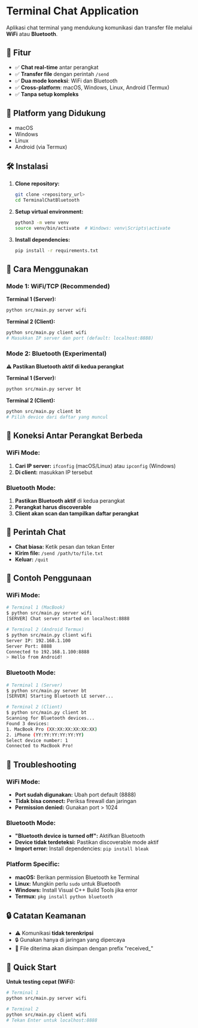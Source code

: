 # Terminal Chat Application

Aplikasi chat terminal yang mendukung komunikasi dan transfer file melalui **WiFi** atau **Bluetooth**.

## 🚀 Fitur
- ✅ **Chat real-time** antar perangkat
- ✅ **Transfer file** dengan perintah `/send`
- ✅ **Dua mode koneksi**: WiFi dan Bluetooth
- ✅ **Cross-platform**: macOS, Windows, Linux, Android (Termux)
- ✅ **Tanpa setup kompleks**

## 📱 Platform yang Didukung
- macOS
- Windows  
- Linux
- Android (via Termux)

## 🛠 Instalasi

1. **Clone repository:**
   ```bash
   git clone <repository_url>
   cd TerminalChatBluetooth
   ```

2. **Setup virtual environment:**
   ```bash
   python3 -m venv venv
   source venv/bin/activate  # Windows: venv\Scripts\activate
   ```

3. **Install dependencies:**
   ```bash
   pip install -r requirements.txt
   ```

## 🎯 Cara Menggunakan

### Mode 1: WiFi/TCP (Recommended)

**Terminal 1 (Server):**
```bash
python src/main.py server wifi
```

**Terminal 2 (Client):**
```bash
python src/main.py client wifi
# Masukkan IP server dan port (default: localhost:8888)
```

### Mode 2: Bluetooth (Experimental)

**⚠️ Pastikan Bluetooth aktif di kedua perangkat**

**Terminal 1 (Server):**
```bash
python src/main.py server bt
```

**Terminal 2 (Client):**
```bash
python src/main.py client bt
# Pilih device dari daftar yang muncul
```

## 📡 Koneksi Antar Perangkat Berbeda

### WiFi Mode:
1. **Cari IP server:** `ifconfig` (macOS/Linux) atau `ipconfig` (Windows)
2. **Di client:** masukkan IP tersebut

### Bluetooth Mode:
1. **Pastikan Bluetooth aktif** di kedua perangkat
2. **Perangkat harus discoverable**
3. **Client akan scan dan tampilkan daftar perangkat**

## 💬 Perintah Chat

- **Chat biasa:** Ketik pesan dan tekan Enter
- **Kirim file:** `/send /path/to/file.txt`
- **Keluar:** `/quit`

## 📖 Contoh Penggunaan

### WiFi Mode:
```bash
# Terminal 1 (MacBook)
$ python src/main.py server wifi
[SERVER] Chat server started on localhost:8888

# Terminal 2 (Android Termux)
$ python src/main.py client wifi
Server IP: 192.168.1.100
Server Port: 8888
Connected to 192.168.1.100:8888
> Hello from Android!
```

### Bluetooth Mode:
```bash
# Terminal 1 (Server)
$ python src/main.py server bt
[SERVER] Starting Bluetooth LE server...

# Terminal 2 (Client)
$ python src/main.py client bt
Scanning for Bluetooth devices...
Found 3 devices:
1. MacBook Pro (XX:XX:XX:XX:XX:XX)
2. iPhone (YY:YY:YY:YY:YY:YY)
Select device number: 1
Connected to MacBook Pro!
```

## 🔧 Troubleshooting

### WiFi Mode:
- **Port sudah digunakan:** Ubah port default (8888)
- **Tidak bisa connect:** Periksa firewall dan jaringan
- **Permission denied:** Gunakan port > 1024

### Bluetooth Mode:
- **"Bluetooth device is turned off":** Aktifkan Bluetooth
- **Device tidak terdeteksi:** Pastikan discoverable mode aktif
- **Import error:** Install dependencies: `pip install bleak`

### Platform Specific:
- **macOS:** Berikan permission Bluetooth ke Terminal
- **Linux:** Mungkin perlu `sudo` untuk Bluetooth
- **Windows:** Install Visual C++ Build Tools jika error
- **Termux:** `pkg install python bluetooth`

## 🔒 Catatan Keamanan

- ⚠️ Komunikasi **tidak terenkripsi**
- 🔒 Gunakan hanya di jaringan yang dipercaya
- 📁 File diterima akan disimpan dengan prefix "received_"

## 🎉 Quick Start

**Untuk testing cepat (WiFi):**
```bash
# Terminal 1
python src/main.py server wifi

# Terminal 2  
python src/main.py client wifi
# Tekan Enter untuk localhost:8888
```
